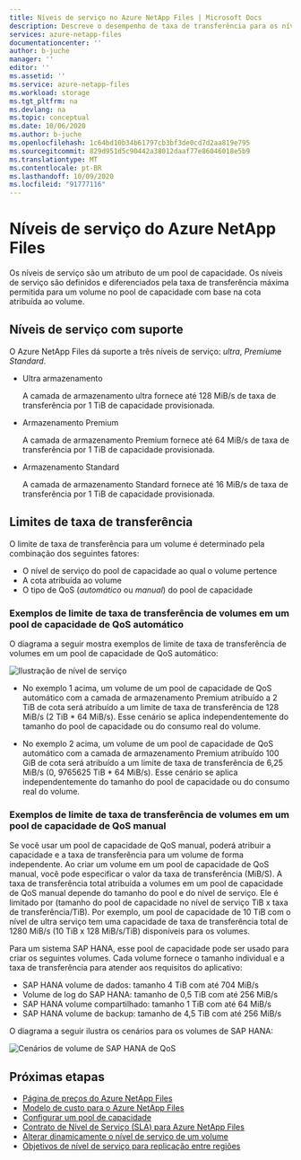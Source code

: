 ```yaml
---
title: Níveis de serviço no Azure NetApp Files | Microsoft Docs
description: Descreve o desempenho de taxa de transferência para os níveis de serviço do Azure NetApp Files.
services: azure-netapp-files
documentationcenter: ''
author: b-juche
manager: ''
editor: ''
ms.assetid: ''
ms.service: azure-netapp-files
ms.workload: storage
ms.tgt_pltfrm: na
ms.devlang: na
ms.topic: conceptual
ms.date: 10/06/2020
ms.author: b-juche
ms.openlocfilehash: 1c64bd10b34b61797cb3bf3de0cd7d2aa819e795
ms.sourcegitcommit: 829d951d5c90442a38012daaf77e86046018e5b9
ms.translationtype: MT
ms.contentlocale: pt-BR
ms.lasthandoff: 10/09/2020
ms.locfileid: "91777116"
---
```

# <a name="service-levels-for-azure-netapp-files"></a>Níveis de serviço do Azure NetApp Files
Os níveis de serviço são um atributo de um pool de capacidade. Os níveis de serviço são definidos e diferenciados pela taxa de transferência máxima permitida para um volume no pool de capacidade com base na cota atribuída ao volume.

## <a name="supported-service-levels"></a>Níveis de serviço com suporte

O Azure NetApp Files dá suporte a três níveis de serviço: *ultra*, *Premium*e *Standard*. 

* <a name="Ultra"></a>Ultra armazenamento

    A camada de armazenamento ultra fornece até 128 MiB/s de taxa de transferência por 1 TiB de capacidade provisionada. 

* <a name="Premium"></a>Armazenamento Premium

    A camada de armazenamento Premium fornece até 64 MiB/s de taxa de transferência por 1 TiB de capacidade provisionada. 

* <a name="Standard"></a>Armazenamento Standard

    A camada de armazenamento Standard fornece até 16 MiB/s de taxa de transferência por 1 TiB de capacidade provisionada.

## <a name="throughput-limits"></a>Limites de taxa de transferência

O limite de taxa de transferência para um volume é determinado pela combinação dos seguintes fatores:
* O nível de serviço do pool de capacidade ao qual o volume pertence
* A cota atribuída ao volume  
* O tipo de QoS (*automático* ou *manual*) do pool de capacidade  

### <a name="throughput-limit-examples-of-volumes-in-an-auto-qos-capacity-pool"></a>Exemplos de limite de taxa de transferência de volumes em um pool de capacidade de QoS automático

O diagrama a seguir mostra exemplos de limite de taxa de transferência de volumes em um pool de capacidade de QoS automático:

![Ilustração de nível de serviço](../media/azure-netapp-files/azure-netapp-files-service-levels.png)

* No exemplo 1 acima, um volume de um pool de capacidade de QoS automático com a camada de armazenamento Premium atribuído a 2 TiB de cota será atribuído a um limite de taxa de transferência de 128 MiB/s (2 TiB * 64 MiB/s). Esse cenário se aplica independentemente do tamanho do pool de capacidade ou do consumo real do volume.

* No exemplo 2 acima, um volume de um pool de capacidade de QoS automático com a camada de armazenamento Premium atribuído 100 GiB de cota será atribuído a um limite de taxa de transferência de 6,25 MiB/s (0, 9765625 TiB * 64 MiB/s). Esse cenário se aplica independentemente do tamanho do pool de capacidade ou do consumo real do volume.

### <a name="throughput-limit-examples-of-volumes-in-a-manual-qos-capacity-pool"></a>Exemplos de limite de taxa de transferência de volumes em um pool de capacidade de QoS manual 

Se você usar um pool de capacidade de QoS manual, poderá atribuir a capacidade e a taxa de transferência para um volume de forma independente. Ao criar um volume em um pool de capacidade de QoS manual, você pode especificar o valor da taxa de transferência (MiB/S). A taxa de transferência total atribuída a volumes em um pool de capacidade de QoS manual depende do tamanho do pool e do nível de serviço. Ele é limitado por (tamanho do pool de capacidade no nível de serviço TiB x taxa de transferência/TiB). Por exemplo, um pool de capacidade de 10 TiB com o nível de ultra serviço tem uma capacidade de taxa de transferência total de 1280 MiB/s (10 TiB x 128 MiB/s/TiB) disponíveis para os volumes.

Para um sistema SAP HANA, esse pool de capacidade pode ser usado para criar os seguintes volumes. Cada volume fornece o tamanho individual e a taxa de transferência para atender aos requisitos do aplicativo:

* SAP HANA volume de dados: tamanho 4 TiB com até 704 MiB/s
* Volume de log do SAP HANA: tamanho de 0,5 TiB com até 256 MiB/s
* SAP HANA volume compartilhado: tamanho 1 TiB com até 64 MiB/s
* SAP HANA volume de backup: tamanho de 4,5 TiB com até 256 MiB/s

O diagrama a seguir ilustra os cenários para os volumes de SAP HANA:

![Cenários de volume de SAP HANA de QoS](../media/azure-netapp-files/qos-sap-hana-volume-scenarios.png) 

## <a name="next-steps"></a>Próximas etapas

- [Página de preços do Azure NetApp Files](https://azure.microsoft.com/pricing/details/storage/netapp/)
- [Modelo de custo para o Azure NetApp Files](azure-netapp-files-cost-model.md) 
- [Configurar um pool de capacidade](azure-netapp-files-set-up-capacity-pool.md)
- [Contrato de Nível de Serviço (SLA) para Azure NetApp Files](https://azure.microsoft.com/support/legal/sla/netapp/)
- [Alterar dinamicamente o nível de serviço de um volume](dynamic-change-volume-service-level.md) 
- [Objetivos de nível de serviço para replicação entre regiões](cross-region-replication-introduction.md#service-level-objectives)
